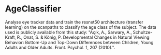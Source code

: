 # AgeClassifier
Analyse eye tracker data and train the resnet50 architecture (transfer learning) on the scanpaths to classify the age class of the subject.
The data used is publicly available from this study: "Açık, A., Sarwary, A., Schultze-Kraft, R., Onat, S. & König, P. Developmental Changes in Natural Viewing Behavior: Bottom-Up and Top-Down Differences between Children, Young Adults and Older Adults. Front. Psychol. 1, 207 (2010).".
